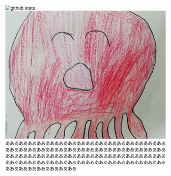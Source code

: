   <img alt="github stats" height="170px" src="https://github-readme-stats.vercel.app/api?username=ukitomo&show_icons=ture" />
<img alt="たこやん" src="https://raw.githubusercontent.com/ukitomo/ukitomo/main/takoyann.webp" />
ああああああああああああああああああああああああああああああああああああああああああああああああああああああああああああああああああああああああああああああああああああああああああああああああああああああああああああああああああああああああああああああああああああああああああああああああああああああああああああああああ